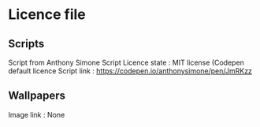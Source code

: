 # Licence file
## Scripts
Script from Anthony Simone
Script Licence state : MIT license (Codepen default licence
Script link : https://codepen.io/anthonysimone/pen/JmRKzz

## Wallpapers
Image link : None
